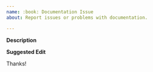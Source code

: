 ```yaml
---
name: :book: Documentation Issue
about: Report issues or problems with documentation.

---
```


**Description**
<!-- A clear and concise description of the problem. -->

**Suggested Edit**
<!--- Optional: only if you have suggestions on a fix for the documentation -->

Thanks!

